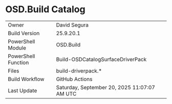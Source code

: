 ﻿# OSD.Build Catalog

| | |
|-|-|
| Owner | David Segura |
| Build Version | 25.9.20.1 |
| PowerShell Module | OSD.Build |
| PowerShell Function | Build-OSDCatalogSurfaceDriverPack |
| Files | build-driverpack.* |
| Build Workflow | GitHub Actions |
| Last Update | Saturday, September 20, 2025 11:07:07 AM UTC |

